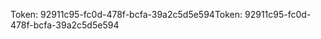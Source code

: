 <span data-ttu-id="9fc24-101">Token: 92911c95-fc0d-478f-bcfa-39a2c5d5e594</span><span class="sxs-lookup"><span data-stu-id="9fc24-101">Token: 92911c95-fc0d-478f-bcfa-39a2c5d5e594</span></span>